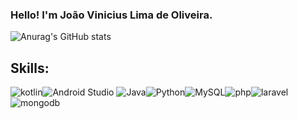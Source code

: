 ### Hello! I'm João Vinicius Lima de Oliveira.

![Anurag's GitHub stats](https://github-readme-stats.vercel.app/api?username=JoaoViniciusLima&show_icons=true&theme=radical)

## Skills:
![kotlin](https://img.shields.io/badge/Kotlin-0095D5?&style=for-the-badge&logo=kotlin&logoColor=white)![Android Studio](https://img.shields.io/badge/Android%20Studio-3DDC84.svg?style=for-the-badge&logo=android-studio&logoColor=white)
![Java](https://img.shields.io/badge/java-%23ED8B00.svg?style=for-the-badge&logo=openjdk&logoColor=white)![Python](https://img.shields.io/badge/Python-3776AB?style=for-the-badge&logo=python&logoColor=white)![MySQL](https://img.shields.io/badge/mysql-000000?style=for-the-badge&logo=mysql&logoColor=white)![php](https://img.shields.io/badge/PHP-777BB4?style=for-the-badge&logo=php&logoColor=white)![laravel](https://img.shields.io/badge/Laravel-FF2D20?style=for-the-badge&logo=laravel&logoColor=white)![mongodb](https://img.shields.io/badge/MongoDB-4EA94B?style=for-the-badge&logo=mongodb&logoColor=white)
